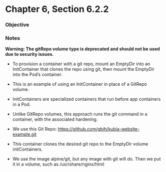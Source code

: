 # Chapter 6, Section 6.2.2

### Objective

### Notes

**Warning: The gitRepo volume type is deprecated and should not be used due to security issues.**

- To provision a container with a git repo, mount an EmptyDir into an InitContainer that clones the repo using git, then mount the EmptyDir into the Pod’s container.

- This is an example of using an InitContainer in place of a GitRepo volume.

- InitContainers are specialized containers that run before app containers in a Pod.

- Unlike GitRepo volumes, this approach runs the git command in a container, with the associated hardening.

- We use this Git Repo: https://github.com/gbih/kubia-website-example.git

- This container clones the desired git repo to the EmptyDir volume initContainers.

- We use the image alpine/git, but any image with git will do. Then we put it in a volume, such as /usr/share/nginx/html
